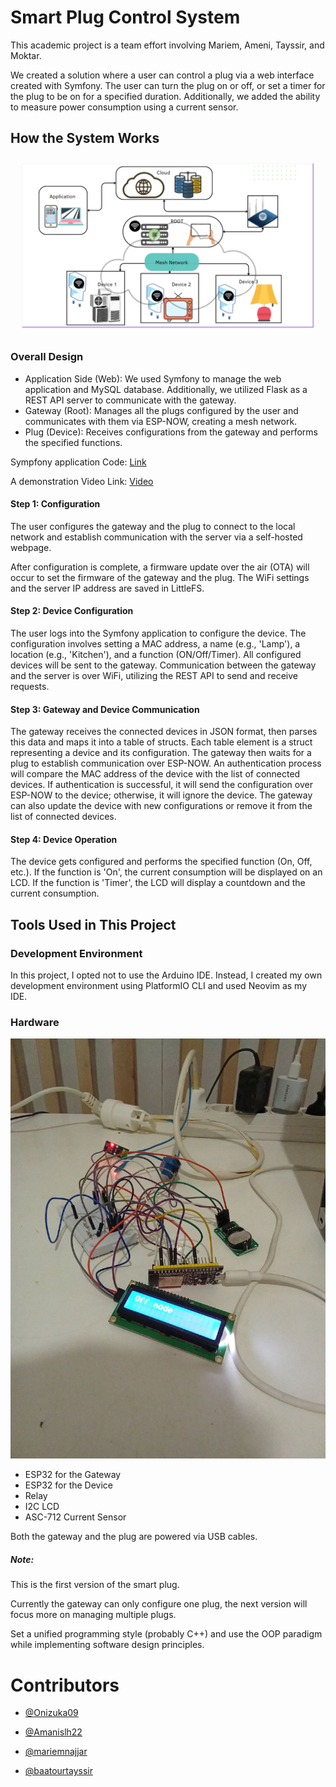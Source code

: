# Smart Plug Control System
This academic project is a team effort involving Mariem, Ameni, Tayssir, and Moktar.

We created a solution where a user can control a plug via a web interface created with Symfony. The user can turn the plug on or off, or set a timer for the plug to be on for a specified duration. Additionally, we added the ability to measure power consumption using a current sensor.

## How the System Works
![image](./Docs/SmartPlugAch.png)

### Overall Design
- Application Side (Web): We used Symfony to manage the web application and MySQL database. Additionally, we utilized Flask as a REST API server to communicate with the gateway.
- Gateway (Root): Manages all the plugs configured by the user and communicates with them via ESP-NOW, creating a mesh network.
- Plug (Device): Receives configurations from the gateway and performs the specified functions.

Sympfony application Code: [Link](https://github.com/baatourtayssir/project_architecture)

A demonstration Video Link: [Video](https://drive.google.com/drive/u/0/folders/1g73PlBjbIHuQ6YHDv4JCbkXF6pLsu6W7) 

####  Step 1: Configuration
The user configures the gateway and the plug to connect to the local network and establish communication with the server via a self-hosted webpage.

After configuration is complete, a firmware update over the air (OTA) will occur to set the firmware of the gateway and the plug. The WiFi settings and the server IP address are saved in LittleFS.

#### Step 2: Device Configuration
The user logs into the Symfony application to configure the device. The configuration involves setting a MAC address, a name (e.g., 'Lamp'), a location (e.g., 'Kitchen'), and a function (ON/Off/Timer). All configured devices will be sent to the gateway. Communication between the gateway and the server is over WiFi, utilizing the REST API to send and receive requests.

#### Step 3: Gateway and Device Communication
The gateway receives the connected devices in JSON format, then parses this data and maps it into a table of structs. Each table element is a struct representing a device and its configuration. The gateway then waits for a plug to establish communication over ESP-NOW. An authentication process will compare the MAC address of the device with the list of connected devices. If authentication is successful, it will send the configuration over ESP-NOW to the device; otherwise, it will ignore the device. The gateway can also update the device with new configurations or remove it from the list of connected devices.

#### Step 4: Device Operation
The device gets configured and performs the specified function (On, Off, etc.). If the function is 'On', the current consumption will be displayed on an LCD. If the function is 'Timer', the LCD will display a countdown and the current consumption.
## Tools Used in This Project
### Development Environment
In this project, I opted not to use the Arduino IDE. Instead, I created my own development environment using PlatformIO CLI and used Neovim as my IDE.

### Hardware

![image](./Docs/Smart_plug.png)


- ESP32 for the Gateway
- ESP32 for the Device
- Relay
- I2C LCD
- ASC-712 Current Sensor

Both the gateway and the plug are powered via USB cables.

#####  Note: 
This is the first version of the smart plug.

Currently the gateway can only configure one plug, the next version will focus more on managing multiple plugs. 

Set a unified programming style (probably C++) and use the OOP paradigm while implementing software design principles.

# Contributors
- [@Onizuka09]()

- [@Amanislh22]() 

- [@mariemnajjar]() 

- [@baatourtayssir]()


